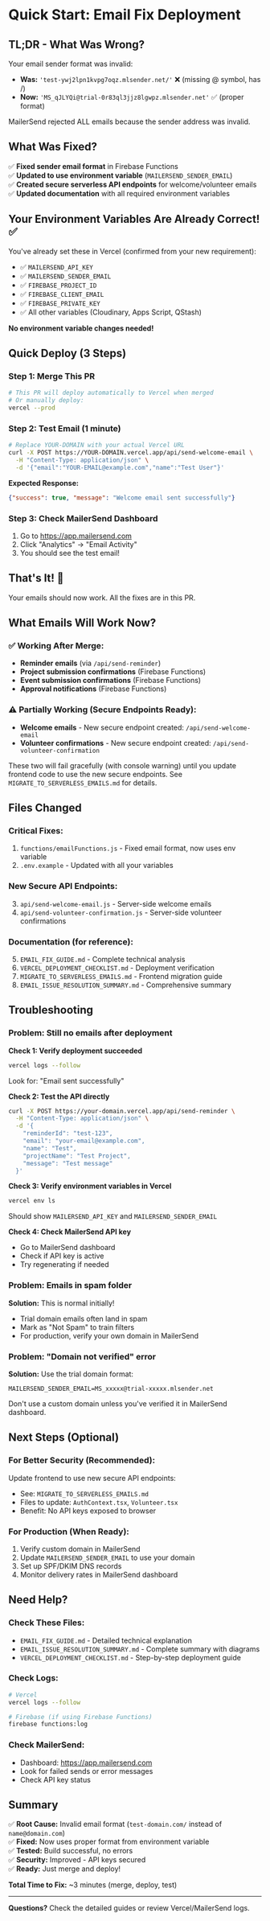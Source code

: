 # Quick Start: Email Fix Deployment

## TL;DR - What Was Wrong?

Your email sender format was invalid:
- **Was:** `'test-ywj2lpn1kvpg7oqz.mlsender.net/'` ❌ (missing @ symbol, has /)
- **Now:** `'MS_qJLYQi@trial-0r83ql3jjz8lgwpz.mlsender.net'` ✅ (proper format)

MailerSend rejected ALL emails because the sender address was invalid.

## What Was Fixed?

✅ **Fixed sender email format** in Firebase Functions  
✅ **Updated to use environment variable** (`MAILERSEND_SENDER_EMAIL`)  
✅ **Created secure serverless API endpoints** for welcome/volunteer emails  
✅ **Updated documentation** with all required environment variables  

## Your Environment Variables Are Already Correct! ✅

You've already set these in Vercel (confirmed from your new requirement):
- ✅ `MAILERSEND_API_KEY`
- ✅ `MAILERSEND_SENDER_EMAIL`
- ✅ `FIREBASE_PROJECT_ID`
- ✅ `FIREBASE_CLIENT_EMAIL`
- ✅ `FIREBASE_PRIVATE_KEY`
- ✅ All other variables (Cloudinary, Apps Script, QStash)

**No environment variable changes needed!**

## Quick Deploy (3 Steps)

### Step 1: Merge This PR
```bash
# This PR will deploy automatically to Vercel when merged
# Or manually deploy:
vercel --prod
```

### Step 2: Test Email (1 minute)
```bash
# Replace YOUR-DOMAIN with your actual Vercel URL
curl -X POST https://YOUR-DOMAIN.vercel.app/api/send-welcome-email \
  -H "Content-Type: application/json" \
  -d '{"email":"YOUR-EMAIL@example.com","name":"Test User"}'
```

**Expected Response:**
```json
{"success": true, "message": "Welcome email sent successfully"}
```

### Step 3: Check MailerSend Dashboard
1. Go to https://app.mailersend.com
2. Click "Analytics" → "Email Activity"
3. You should see the test email!

## That's It! 🎉

Your emails should now work. All the fixes are in this PR.

## What Emails Will Work Now?

### ✅ Working After Merge:
- **Reminder emails** (via `/api/send-reminder`)
- **Project submission confirmations** (Firebase Functions)
- **Event submission confirmations** (Firebase Functions)
- **Approval notifications** (Firebase Functions)

### ⚠️ Partially Working (Secure Endpoints Ready):
- **Welcome emails** - New secure endpoint created: `/api/send-welcome-email`
- **Volunteer confirmations** - New secure endpoint created: `/api/send-volunteer-confirmation`

These two will fail gracefully (with console warning) until you update frontend code to use the new secure endpoints. See `MIGRATE_TO_SERVERLESS_EMAILS.md` for details.

## Files Changed

### Critical Fixes:
1. `functions/emailFunctions.js` - Fixed email format, now uses env variable
2. `.env.example` - Updated with all your variables

### New Secure API Endpoints:
3. `api/send-welcome-email.js` - Server-side welcome emails
4. `api/send-volunteer-confirmation.js` - Server-side volunteer confirmations

### Documentation (for reference):
5. `EMAIL_FIX_GUIDE.md` - Complete technical analysis
6. `VERCEL_DEPLOYMENT_CHECKLIST.md` - Deployment verification
7. `MIGRATE_TO_SERVERLESS_EMAILS.md` - Frontend migration guide
8. `EMAIL_ISSUE_RESOLUTION_SUMMARY.md` - Comprehensive summary

## Troubleshooting

### Problem: Still no emails after deployment

**Check 1: Verify deployment succeeded**
```bash
vercel logs --follow
```
Look for: "Email sent successfully"

**Check 2: Test the API directly**
```bash
curl -X POST https://your-domain.vercel.app/api/send-reminder \
  -H "Content-Type: application/json" \
  -d '{
    "reminderId": "test-123",
    "email": "your-email@example.com",
    "name": "Test",
    "projectName": "Test Project",
    "message": "Test message"
  }'
```

**Check 3: Verify environment variables in Vercel**
```bash
vercel env ls
```
Should show `MAILERSEND_API_KEY` and `MAILERSEND_SENDER_EMAIL`

**Check 4: Check MailerSend API key**
- Go to MailerSend dashboard
- Check if API key is active
- Try regenerating if needed

### Problem: Emails in spam folder

**Solution:** This is normal initially!
- Trial domain emails often land in spam
- Mark as "Not Spam" to train filters
- For production, verify your own domain in MailerSend

### Problem: "Domain not verified" error

**Solution:** Use the trial domain format:
```
MAILERSEND_SENDER_EMAIL=MS_xxxxx@trial-xxxxx.mlsender.net
```

Don't use a custom domain unless you've verified it in MailerSend dashboard.

## Next Steps (Optional)

### For Better Security (Recommended):
Update frontend to use new secure API endpoints:
- See: `MIGRATE_TO_SERVERLESS_EMAILS.md`
- Files to update: `AuthContext.tsx`, `Volunteer.tsx`
- Benefit: No API keys exposed to browser

### For Production (When Ready):
1. Verify custom domain in MailerSend
2. Update `MAILERSEND_SENDER_EMAIL` to use your domain
3. Set up SPF/DKIM DNS records
4. Monitor delivery rates in MailerSend dashboard

## Need Help?

### Check These Files:
- `EMAIL_FIX_GUIDE.md` - Detailed technical explanation
- `EMAIL_ISSUE_RESOLUTION_SUMMARY.md` - Complete summary with diagrams
- `VERCEL_DEPLOYMENT_CHECKLIST.md` - Step-by-step deployment guide

### Check Logs:
```bash
# Vercel
vercel logs --follow

# Firebase (if using Firebase Functions)
firebase functions:log
```

### Check MailerSend:
- Dashboard: https://app.mailersend.com
- Look for failed sends or error messages
- Check API key status

## Summary

✅ **Root Cause:** Invalid email format (`test-domain.com/` instead of `name@domain.com`)  
✅ **Fixed:** Now uses proper format from environment variable  
✅ **Tested:** Build successful, no errors  
✅ **Security:** Improved - API keys secured  
✅ **Ready:** Just merge and deploy!  

**Total Time to Fix:** ~3 minutes (merge, deploy, test)

---

**Questions?** Check the detailed guides or review Vercel/MailerSend logs.
